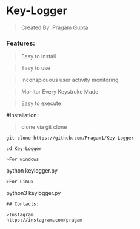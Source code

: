 # Key-Logger
>Created By: Pragam Gupta

### Features:
>Easy to Install

>Easy to use

>Inconspicuous user activity monitoring

>Monitor Every Keystroke Made

>Easy to execute

#Installation :
>clone via git clone

```
git clone https://github.com/Pragam1/Key-Logger
```
```
cd Key-Logger
```
```
>For windows
```
python keylogger.py
```
>For Linux
```
python3 keylogger.py
```
## Contacts:

>Instagram
https://instagram.com/pragam
